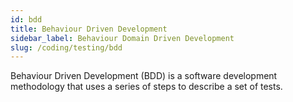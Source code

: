 ```yaml
---
id: bdd
title: Behaviour Driven Development
sidebar_label: Behaviour Domain Driven Development
slug: /coding/testing/bdd
---
```


Behaviour Driven Development (BDD) is a software development methodology that uses a series of steps to describe a set of tests.

